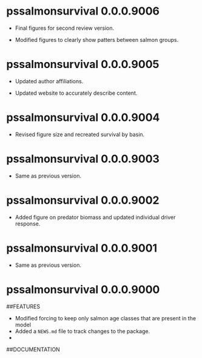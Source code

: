 <!-- NEWS.md is maintained by https://cynkra.github.io/fledge, do not edit -->

# pssalmonsurvival 0.0.0.9006

- Final figures for second review version.

- Modified figures to clearly show patters between salmon groups.


# pssalmonsurvival 0.0.0.9005

- Updated author affiliations.

- Updated website to accurately describe content.


# pssalmonsurvival 0.0.0.9004

- Revised figure size and recreated survival by basin.


# pssalmonsurvival 0.0.0.9003

- Same as previous version.


# pssalmonsurvival 0.0.0.9002

- Added figure on predator biomass and updated individual driver response.


# pssalmonsurvival 0.0.0.9001

- Same as previous version.


# pssalmonsurvival 0.0.0.9000

##FEATURES
* Modified forcing to keep only salmon age classes that are present in the model 
* Added a `NEWS.md` file to track changes to the package.
*

##DOCUMENTATION
